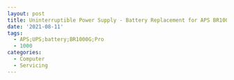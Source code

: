 ```yaml
---
layout: post
title: Uninterruptible Power Supply - Battery Replacement for APS BR1000G
date: '2021-08-11'
tags: 
  - APS;UPS;battery;BR1000G;Pro
  - 1000
categories: 
  - Computer
  - Servicing
---
```

